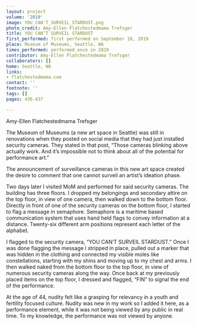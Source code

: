 ```yaml
---
layout: project
volume: '2019'
image: YOU_CAN'T_SURVEIL_STARDUST.png
photo_credit: Amy-Ellen Flatchestedmama Trefsger
title: YOU CAN’T SURVEIL STARDUST
first_performed: first performed on September 18, 2019
place: Museum of Museums, Seattle, WA
times_performed: performed once in 2019
contributor: Amy-Ellen Flatchestedmama Trefsger
collaborators: []
home: Seattle, WA
links:
- flatchestedmama.com
contact: ''
footnote: ''
tags: []
pages: 436-437

---
```


Amy-Ellen Flatchestedmama Trefsger

The Museum of Museums (a new art space in Seattle) was still in renovations when they posted on social media that they had just installed security cameras. They stated in that post, “Those cameras blinking above actually work. And it’s impossible not to think about all of the potential for performance art.”

The announcement of surveillance cameras in this new art space created the desire to comment that one cannot surveil an artist’s ideation phase.

Two days later I visited MoM and performed for said security cameras. The building has three floors. I dropped my belongings and secondary attire on the top floor, in view of one camera, then walked down to the bottom floor. Directly in front of one of the security cameras on the bottom floor, I started to flag a message in semaphore. Semaphore is a maritime based communication system that uses hand held flags to convey information at a distance. Twenty-six different arm positions represent each letter of the alphabet.

I flagged to the security camera, “YOU CAN’T SURVEIL STARDUST.” Once I was done flagging the message I stripped in place, pulled out a marker that was hidden in the clothing and connected my visible moles like constellations, starting with my shins and moving up to my chest and arms. I then walked naked from the bottom floor to the top floor, in view of numerous security cameras along the way. Once back at my previously placed items on the top floor, I dressed and flagged, “FIN” to signal the end of the performance.

At the age of 44, nudity felt like a grasping for relevancy in a youth and fertility focused culture. Nudity was new in my work so I added it here, as a performance element, while it was not being viewed by any public in real time. To my knowledge, the performance was not viewed by anyone.
